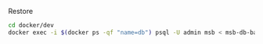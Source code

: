 Restore 

```bash
cd docker/dev
docker exec -i $(docker ps -qf "name=db") psql -U admin msb < msb-db-backup-20250617_0300.sql
```